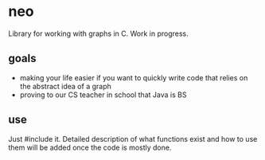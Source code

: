 # neo

Library for working with graphs in C. Work in progress.

## goals

* making your life easier if you want to quickly write code that relies on the abstract idea of a graph
* proving to our CS teacher in school that Java is BS

## use

Just #include it. Detailed description of what functions exist and how to use them will be added once the code is mostly done.
